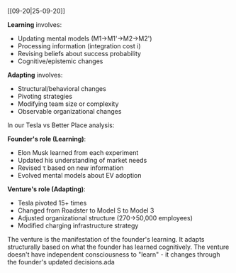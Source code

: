 [[09-20|25-09-20]]

**Learning** involves:

- Updating mental models (M1→M1'→M2→M2')
- Processing information (integration cost i)
- Revising beliefs about success probability
- Cognitive/epistemic changes

**Adapting** involves:

- Structural/behavioral changes
- Pivoting strategies
- Modifying team size or complexity
- Observable organizational changes

In our Tesla vs Better Place analysis:

**Founder's role (Learning)**:

- Elon Musk learned from each experiment
- Updated his understanding of market needs
- Revised τ based on new information
- Evolved mental models about EV adoption

**Venture's role (Adapting)**:

- Tesla pivoted 15+ times
- Changed from Roadster to Model S to Model 3
- Adjusted organizational structure (270→50,000 employees)
- Modified charging infrastructure strategy

The venture is the manifestation of the founder's learning. It adapts structurally based on what the founder has learned cognitively. The venture doesn't have independent consciousness to "learn" - it changes through the founder's updated decisions.ada